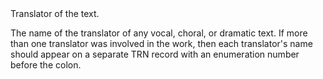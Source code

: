 

<tr>
<td>
<a name="TRN"></a>
</td>
<td markdown="1">
<span class="reference-summary">
	Translator of the text.
</span>

The name of the translator of any vocal,  choral, or dramatic text.
If more than one translator was involved in the work,  then each
translator's name should appear on a separate <span class="refname">TRN</span>
record with an enumeration number before the colon.

</td>
</tr>


